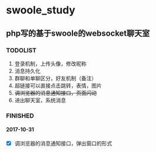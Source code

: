 # swoole_study
## php写的基于swoole的websocket聊天室

### TODOLIST
1. 登录机制，上传头像，修改昵称
2. 消息持久化
3. 群聊和单聊区分，好友机制（备注）
4. 超链接可以直接点击跳转，表情，图片
5. ~~调浏览器的消息通知接口，页面闪动~~
6. 进出聊天室，系统消息

### FINISHED
#### 2017-10-31
- [x] 调浏览器的消息通知接口，弹出窗口的形式